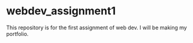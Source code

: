 # webdev_assignment1
 This repository is for the first assignment of web dev. I will be making my portfolio.
